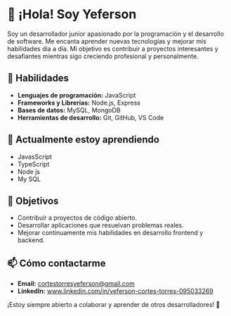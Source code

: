 # 👋 ¡Hola! Soy Yeferson

Soy un desarrollador junior apasionado por la programación y el desarrollo de software. Me encanta aprender nuevas tecnologías y mejorar mis habilidades día a día. Mi objetivo es contribuir a proyectos interesantes y desafiantes mientras sigo creciendo profesional y personalmente.

## 🚀 Habilidades
- **Lenguajes de programación:** JavaScript
- **Frameworks y Librerías:** Node.js, Express
- **Bases de datos:** MySQL, MongoDB
- **Herramientas de desarrollo:** Git, GitHub, VS Code

## 🌱 Actualmente estoy aprendiendo
- JavasScript
- TypeScript
- Node js
- My SQL

<!--## 💻 Proyectos destacados
- [Nombre del Proyecto 1](URL): Breve descripción del proyecto y tus contribuciones.
- [Nombre del Proyecto 2](URL): Breve descripción del proyecto y tus contribuciones.
-->

## 🎯 Objetivos
- Contribuir a proyectos de código abierto.
- Desarrollar aplicaciones que resuelvan problemas reales.
- Mejorar continuamente mis habilidades en desarrollo frontend y backend.

## 📫 Cómo contactarme
- **Email:** cortestorresyeferson@gmail.com  
- **LinkedIn:** www.linkedin.com/in/yeferson-cortes-torres-095033269

¡Estoy siempre abierto a colaborar y aprender de otros desarrolladores! 🚀
